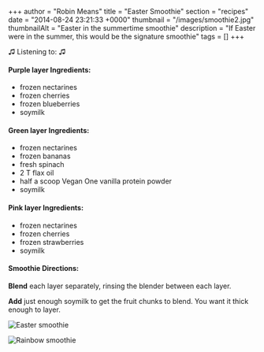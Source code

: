 +++
author = "Robin Means"
title = "Easter Smoothie"
section = "recipes"
date = "2014-08-24 23:21:33 +0000"
thumbnail = "/images/smoothie2.jpg"
thumbnailAlt = "Easter in the summertime smoothie"
description = "If Easter were in the summer, this would be the signature smoothie"
tags = []
+++

♫&nbsp;Listening to: ♫

#### Purple layer Ingredients:

- frozen nectarines
- frozen cherries
- frozen blueberries
- soymilk

#### Green layer Ingredients:

- frozen nectarines
- frozen bananas
- fresh spinach
- 2 T flax oil
- half a scoop Vegan One vanilla protein powder
- soymilk

#### Pink layer Ingredients:

- frozen nectarines
- frozen cherries
- frozen strawberries
- soymilk

#### Smoothie Directions:

**Blend** each layer separately, rinsing the blender between each layer.

**Add** just enough soymilk to get the fruit chunks to blend. You want it thick enough to layer.

![Easter smoothie](/images/smoothie1.jpg)

![Rainbow smoothie](/images/smoothie3.jpg)


